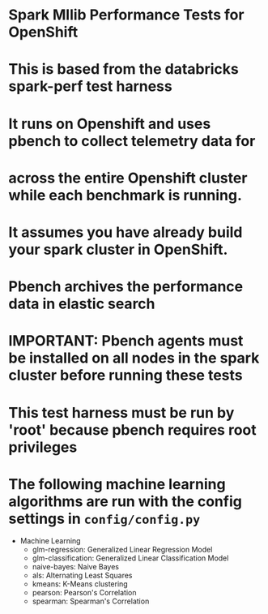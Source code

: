 # Spark Mllib Performance Tests for OpenShift
#
#
# This is based from the databricks spark-perf test harness
# It runs on Openshift and uses pbench to collect telemetry data for
# across the entire Openshift cluster while each benchmark is running. 
#
# It assumes you have already build your spark cluster in OpenShift.
#
# Pbench archives the performance data in elastic search
#
# IMPORTANT:  Pbench agents must be installed on all nodes in the spark cluster before running these tests 
#             This test harness must be run by 'root' because pbench requires root privileges 
#
# The following machine learning algorithms are run with the config settings in `config/config.py`

- Machine Learning
  - glm-regression: Generalized Linear Regression Model
  - glm-classification: Generalized Linear Classification Model
  - naive-bayes: Naive Bayes
  - als: Alternating Least Squares
  - kmeans: K-Means clustering
  - pearson: Pearson's Correlation
  - spearman: Spearman's Correlation



